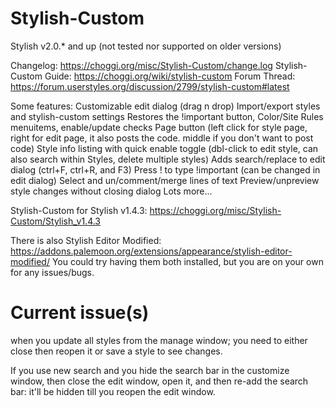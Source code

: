 # Stylish-Custom

Stylish v2.0.* and up (not tested nor supported on older versions)

Changelog: https://choggi.org/misc/Stylish-Custom/change.log
Stylish-Custom Guide: https://choggi.org/wiki/stylish-custom
Forum Thread: https://forum.userstyles.org/discussion/2799/stylish-custom#latest

Some features:
Customizable edit dialog (drag n drop)
Import/export styles and stylish-custom settings
Restores the !important button, Color/Site Rules menuitems, enable/update checks
Page button (left click for style page, right for edit page, it also posts the code. middle if you don't want to post code)
Style info listing with quick enable toggle (dbl-click to edit style, can also search within Styles, delete multiple styles)
Adds search/replace to edit dialog (ctrl+F, ctrl+R, and F3)
Press ! to type !important (can be changed in edit dialog)
Select and un/comment/merge lines of text
Preview/unpreview style changes without closing dialog
Lots more...



Stylish-Custom for Stylish v1.4.3:
https://choggi.org/misc/Stylish-Custom/Stylish_v1.4.3

There is also Stylish Editor Modified:
https://addons.palemoon.org/extensions/appearance/stylish-editor-modified/
You could try having them both installed, but you are on your own for any issues/bugs.

# Current issue(s)
when you update all styles from the manage window;
you need to either close then reopen it or save a style to see changes.

If you use new search and you hide the search bar in the customize window,
then close the edit window, open it, and then re-add the search bar:
it'll be hidden till you reopen the edit window.
